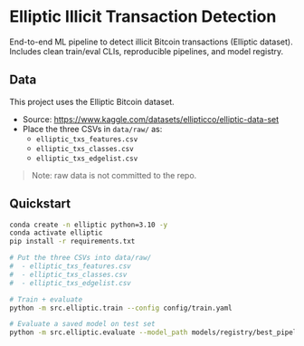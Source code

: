 # Elliptic Illicit Transaction Detection

End-to-end ML pipeline to detect illicit Bitcoin transactions (Elliptic dataset).
Includes clean train/eval CLIs, reproducible pipelines, and model registry.

## Data

This project uses the Elliptic Bitcoin dataset.

- Source: https://www.kaggle.com/datasets/ellipticco/elliptic-data-set
- Place the three CSVs in `data/raw/` as:
  - `elliptic_txs_features.csv`
  - `elliptic_txs_classes.csv`
  - `elliptic_txs_edgelist.csv`

> Note: raw data is not committed to the repo.

## Quickstart

```bash
conda create -n elliptic python=3.10 -y
conda activate elliptic
pip install -r requirements.txt

# Put the three CSVs into data/raw/
#  - elliptic_txs_features.csv
#  - elliptic_txs_classes.csv
#  - elliptic_txs_edgelist.csv

# Train + evaluate
python -m src.elliptic.train --config config/train.yaml

# Evaluate a saved model on test set
python -m src.elliptic.evaluate --model_path models/registry/best_pipeline.joblib --config config/train.yaml